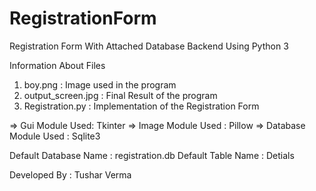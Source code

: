 # RegistrationForm
Registration Form With Attached Database Backend Using Python 3

Information About Files

1. boy.png : Image used in the program 
2. output_screen.jpg : Final Result of the program
3. Registration.py : Implementation of the Registration Form

=> Gui Module Used: Tkinter
=> Image Module Used : Pillow
=> Database Module Used : Sqlite3

Default Database Name : registration.db
Default Table Name : Detials

Developed By : Tushar Verma 

